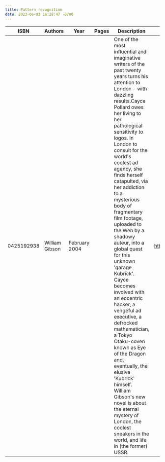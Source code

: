 ```yaml
---
title: Pattern recognition
date: 2023-06-03 16:28:47 -0700
---
```


| ISBN        | Authors      | Year    | Pages    | Description    | URL   |
| ----------- | ------------ | ------- | -------- | -------------- | ----- |
| 0425192938  | William Gibson| February 2004| | One of the most influential and imaginative writers of the past twenty years turns his attention to London - with dazzling results.Cayce Pollard owes her living to her pathological sensitivity to logos. In London to consult for the world's coolest ad agency, she finds herself catapulted, via her addiction to a mysterious body of fragmentary film footage, uploaded to the Web by a shadowy auteur, into a global quest for this unknown 'garage Kubrick'. Cayce becomes involved with an eccentric hacker, a vengeful ad executive, a defrocked mathematician, a Tokyo Otaku-coven known as Eye of the Dragon and, eventually, the elusive 'Kubrick' himself. William Gibson's new novel is about the eternal mystery of London, the coolest sneakers in the world, and life in (the former) USSR.|https://openlibrary.org/books/OL24357453M/Pattern_recognition|    